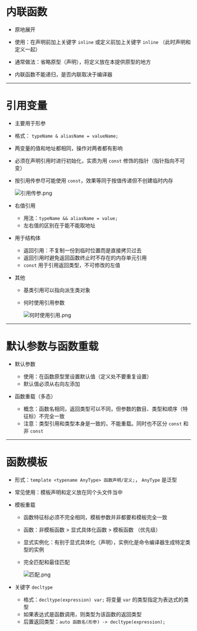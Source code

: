 # **内联函数**

- 原地展开

- 使用：在声明前加上关键字 `inline` 或定义前加上关键字 `inline` （此时声明和定义一起）

- 通常做法：省略原型（声明），将定义放在本提供原型的地方

- 内联函数不能递归，是否内联取决于编译器

---

# **引用变量**

- 主要用于形参

- 格式： `typeName & aliasName = valueName;`

- 两变量的值和地址都相同，操作对两者都有影响

- 必须在声明引用时进行初始化，实质为用 `const` 修饰的指针（指针指向不可变）

- 按引用传参尽可能使用 `const`，效果等同于按值传递但不创建临时内存

    ![引用传参.png](http://120.77.180.209/2022/03/07/5e4a4d9250677.png)

- 右值引用

  - 用法：`typeName && aliasName = value;`
  - 左右值的区别在于能不能取地址

- 用于结构体

  - 返回引用：不复制一份到临时位置而是直接拷贝过去
  - 返回引用时避免返回函数终止时不存在的内存单元引用
  - `const` 用于引用返回类型，不可修改的左值

- 其他

  - 基类引用可以指向派生类对象
  - 何时使用引用参数

    ![何时使用引用.png](http://120.77.180.209/2022/03/07/db16431ca0d46.png)

---

# **默认参数与函数重载**

- 默认参数

  - 使用：在函数原型里设置默认值（定义处不要重复设置）
  - 默认值必须从右向左添加

- 函数重载（多态）

  - 概念：函数名相同，返回类型可以不同，但参数的数目、类型和顺序（特征标）不完全一致
  - 注意：类型引用和类型本身是一致的，不能重载。同时也不区分 `const` 和非 `const`

---

# **函数模板**

- 形式：`template <typename AnyType> 函数声明/定义;`， `AnyType` 是泛型

- 常见使用：模板声明和定义放在同个头文件当中

- 模板重载

  - 函数特征标必须不完全相同，模板参数并非都要和模板完全一致
  - 函数：非模板函数 > 显式具体化函数 > 模板函数 （优先级）
  - 显式实例化：有别于显式具体化（声明），实例化是命令编译器生成特定类型的实例
  - 完全匹配和最佳匹配  

    ![匹配.png](http://120.77.180.209/2022/03/07/3fdce60daf433.png)

- 关键字 `decltype`

  - 格式：`decltype(expression) var;` 将变量 `var` 的类型指定为表达式的类型
  - 如果表达式是函数调用，则类型为该函数的返回类型
  - 后置返回类型：`auto 函数名(形参) -> decltype(expression);`